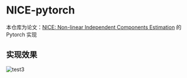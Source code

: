 # NICE-pytorch

本仓库为论文：[NICE: Non-linear Independent Components Estimation](https://arxiv.org/abs/1410.8516) 的 Pytorch 实现

## 实现效果

![test3](https://blog-1312258508.cos.ap-shanghai.myqcloud.com/test3.jpg)

